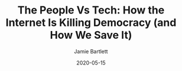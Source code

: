 ---
title: "The People Vs Tech: How the Internet Is Killing Democracy (and How We Save It)"
author: "Jamie Bartlett"
isbn: ""
isbn13: ""
rating: "5"
publisher: "Ebury Digital"
pages: "256"
publishYear: "2018"
read: "2020"
goodreads_id: "39403470"
language: "en"
date: "2020-05-15"
---